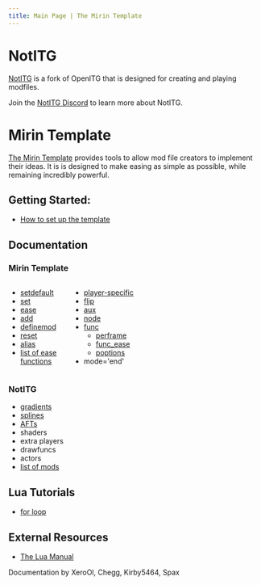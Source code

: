 ```yaml
---
title: Main Page | The Mirin Template
---
```

# NotITG
[NotITG](https://noti.tg/) is a fork of OpenITG that is designed for creating and playing modfiles.

Join the [NotITG Discord](https://noti.tg/discord) to learn more about NotITG.

# Mirin Template

[The Mirin Template](https://www.github.com/XeroOl/notitg-mirin) provides tools to allow mod file creators to implement their ideas. 
It is is designed to make easing as simple as possible, while remaining incredibly powerful.

## Getting Started:

* [How to set up the template](Getting-Started.md)

## Documentation

### Mirin Template
<div style="display:flex">
<div style="flex:25%" markdown="1">

* [setdefault](docs/setdefault.md)
* [set](docs/set.md)
* [ease](docs/ease.md)
* [add](docs/ease.md#add)
* [definemod](docs/definemod.md)
* [reset](docs/reset.md)
* [alias](docs/alias.md)
* [list of ease functions](docs/eases.md)

</div>
<div style="flex:75%" markdown="1">

* [player-specific](docs/players.md)
* [flip](docs/flip.md)
* [aux](docs/doc-aux.md)
* [node](docs/doc-aux.md#node)
* [func](docs/func.md)
  * [perframe](docs/func.md#perframe)
  * [func_ease](docs/func.md#func-ease)
  * [poptions](docs/func.md#poptions)
* mode='end'

</div>
</div>

### NotITG
* [gradients](docs/gradients.md)
* [splines](docs/splines.md)
* [AFTs](docs/aft.md)
* shaders
* extra players
* drawfuncs
* actors
* [list of mods](docs/mods.md)


## Lua Tutorials
* [for loop](docs/for.md)

## External Resources
* [The Lua Manual](https://www.lua.org/manual/5.1/)

Documentation by XeroOl, Chegg, Kirby5464, Spax
